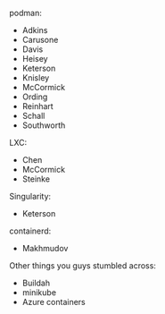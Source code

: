 podman:
- Adkins
- Carusone
- Davis
- Heisey
- Keterson
- Knisley
- McCormick
- Ording
- Reinhart
- Schall
- Southworth

LXC:
- Chen
- McCormick
- Steinke

Singularity:
- Keterson

containerd:
- Makhmudov

Other things you guys stumbled across:
- Buildah
- minikube
- Azure containers